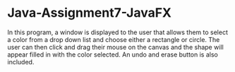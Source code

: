# Java-Assignment7-JavaFX
In this program, a window is displayed to the user that allows them to select a color from a drop down list and choose either a rectangle or circle. The user can then click and drag their mouse on the canvas and the shape will appear filled in with the color selected. An undo and erase button is also included.
